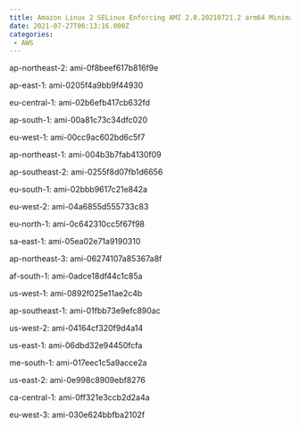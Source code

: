```yaml
---
title: Amazon Linux 2 SELinux Enforcing AMI 2.0.20210721.2 arm64 Minimal HVM gp2
date: 2021-07-27T06:13:16.000Z
categories:
 - AWS
---
```


ap-northeast-2: ami-0f8beef617b816f9e

ap-east-1: ami-0205f4a9bb9f44930

eu-central-1: ami-02b6efb417cb632fd

ap-south-1: ami-00a81c73c34dfc020

eu-west-1: ami-00cc9ac602bd6c5f7

ap-northeast-1: ami-004b3b7fab4130f09

ap-southeast-2: ami-0255f8d07fb1d6656

eu-south-1: ami-02bbb9617c21e842a

eu-west-2: ami-04a6855d555733c83

eu-north-1: ami-0c642310cc5f67f98

sa-east-1: ami-05ea02e71a9190310

ap-northeast-3: ami-06274107a85367a8f

af-south-1: ami-0adce18df44c1c85a

us-west-1: ami-0892f025e11ae2c4b

ap-southeast-1: ami-01fbb73e9efc890ac

us-west-2: ami-04164cf320f9d4a14

us-east-1: ami-06dbd32e94450fcfa

me-south-1: ami-017eec1c5a9acce2a

us-east-2: ami-0e998c8909ebf8276

ca-central-1: ami-0ff321e3ccb2d2a4a

eu-west-3: ami-030e624bbfba2102f

